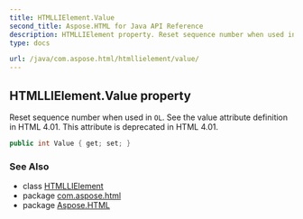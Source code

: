 ```yaml
---
title: HTMLLIElement.Value
second_title: Aspose.HTML for Java API Reference
description: HTMLLIElement property. Reset sequence number when used in OL. See the value attribute definition in HTML 4.01. This attribute is deprecated in HTML 4.01
type: docs

url: /java/com.aspose.html/htmllielement/value/
---
```

## HTMLLIElement.Value property

Reset sequence number when used in `OL`. See the value attribute definition in HTML 4.01. This attribute is deprecated in HTML 4.01.

```java
public int Value { get; set; }
```

### See Also

* class [HTMLLIElement](../)
* package [com.aspose.html](../../../com.aspose.html/)
* package [Aspose.HTML](../../../)
